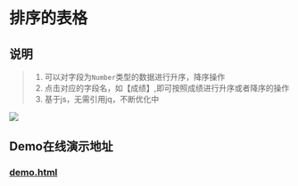 # 排序的表格
## 说明
> 1. 可以对字段为``` Number ```类型的数据进行升序，降序操作
> 2. 点击对应的字段名，如【成绩】,即可按照成绩进行升序或者降序的操作
> 3. 基于js，无需引用jq，不断优化中

![](http://i.imgur.com/dnqPKyJ.gif)

## Demo在线演示地址
### [demo.html](https://coderlius.github.io/H5Sth/%E8%A1%A8%E6%A0%BC/demo.html)

